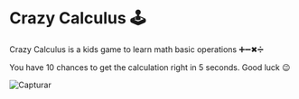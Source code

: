 # Crazy Calculus 🕹

Crazy Calculus is a kids game to learn math basic operations ➕➖✖➗

You have 10 chances to get the calculation right in 5 seconds. Good luck 😉 

![Capturar](https://user-images.githubusercontent.com/37540504/171527484-b4da739f-41f8-4fce-ae20-dc16b1b56849.PNG)
